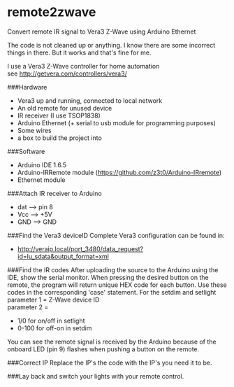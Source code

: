 # remote2zwave
Convert remote IR signal to Vera3 Z-Wave using Arduino Ethernet

The code is not cleaned up or anything. I know there are some incorrect things in there. But it works and that's fine for me.

I use a Vera3 Z-Wave controller for home automation<br>
see http://getvera.com/controllers/vera3/

###Hardware
- Vera3 up and running, connected to local network
- An old remote for unused device
- IR receiver (I use TSOP1838)
- Arduino Ethernet (+ serial to usb module for programming purposes)
- Some wires
- a box to build the project into

###Software
- Arduino IDE 1.6.5
- Arduino-IRRemote module (https://github.com/z3t0/Arduino-IRremote)
- Ethernet module

###Attach IR receiver to Arduino
- dat --> pin 8
- Vcc --> +5V
- GND --> GND

###Find the Vera3 deviceID
Complete Vera3 configuration can be found in:
- http://veraip.local/port_3480/data_request?id=lu_sdata&output_format=xml

###Find the IR codes
After uploading the source to the Arduino using the IDE, show the serial monitor. 
When pressing the desired button on the remote, the program will return unique HEX code for each button.
Use these codes in the corresponding 'case' statement.
For the setdim and setlight parameter 1 = Z-Wave device ID<br>
parameter 2 = 
- 1/0 for on/off in setlight
- 0-100 for off-on in setdim

You can see the remote signal is received by the Arduino because of the onboard LED (pin 9) flashes when pushing a button on the remote.

###Correct IP
Replace the IP's the code with the IP's you need it to be.

###Lay back and switch your lights with your remote control.
